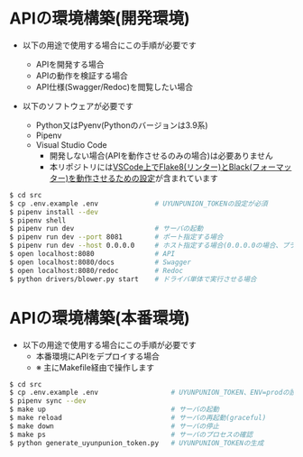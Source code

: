 # APIの環境構築(開発環境)

- 以下の用途で使用する場合にこの手順が必要です
    - APIを開発する場合
    - APIの動作を検証する場合
    - API仕様(Swagger/Redoc)を閲覧したい場合

- 以下のソフトウェアが必要です
    - Python又はPyenv(Pythonのバージョンは3.9系)
    - Pipenv
    - Visual Studio Code
        - 開発しない場合(APIを動作させるのみの場合)は必要ありません
        - 本リポジトリには[VSCode上でFlake8(リンター)とBlack(フォーマッター)を動作させるための設定](./.vscode/settings.json)が含まれています

```bash
$ cd src
$ cp .env.example .env              # UYUNPUNION_TOKENの設定が必須
$ pipenv install --dev
$ pipenv shell
$ pipenv run dev                    # サーバの起動
$ pipenv run dev --port 8081        # ポート指定する場合
$ pipenv run dev --host 0.0.0.0     # ホスト指定する場合(0.0.0.0の場合、プライベートIPでのアクセスが可能となる)
$ open localhost:8080               # API
$ open localhost:8080/docs          # Swagger
$ open localhost:8080/redoc         # Redoc
$ python drivers/blower.py start    # ドライバ単体で実行させる場合
```

# APIの環境構築(本番環境)

- 以下の用途で使用する場合にこの手順が必要です
    - 本番環境にAPIをデプロイする場合
    - ※ 主にMakefile経由で操作します

```bash
$ cd src
$ cp .env.example .env                  # UYUNPUNION_TOKEN、ENV=prodの設定が必須
$ pipenv sync --dev
$ make up                               # サーバの起動
$ make reload                           # サーバの再起動(graceful)
$ make down                             # サーバの停止
$ make ps                               # サーバのプロセスの確認
$ python generate_uyunpunion_token.py   # UYUNPUNION_TOKENの生成
```
